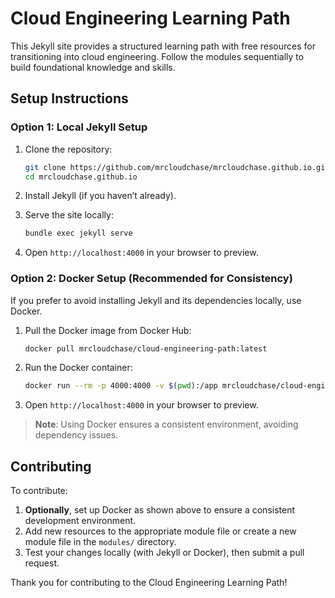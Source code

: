 # Cloud Engineering Learning Path

This Jekyll site provides a structured learning path with free resources for transitioning into cloud engineering. Follow the modules sequentially to build foundational knowledge and skills.

## Setup Instructions

### Option 1: Local Jekyll Setup

1. Clone the repository:
   ```bash
   git clone https://github.com/mrcloudchase/mrcloudchase.github.io.git
   cd mrcloudchase.github.io
   ```

2. Install Jekyll (if you haven’t already).

3. Serve the site locally:
   ```bash
   bundle exec jekyll serve
   ```

4. Open `http://localhost:4000` in your browser to preview.

### Option 2: Docker Setup (Recommended for Consistency)

If you prefer to avoid installing Jekyll and its dependencies locally, use Docker.

1. Pull the Docker image from Docker Hub:
   ```bash
   docker pull mrcloudchase/cloud-engineering-path:latest
   ```

2. Run the Docker container:
   ```bash
   docker run --rm -p 4000:4000 -v $(pwd):/app mrcloudchase/cloud-engineering-path:latest
   ```

3. Open `http://localhost:4000` in your browser to preview.

> **Note**: Using Docker ensures a consistent environment, avoiding dependency issues.

## Contributing

To contribute:

1. **Optionally**, set up Docker as shown above to ensure a consistent development environment.
2. Add new resources to the appropriate module file or create a new module file in the `modules/` directory.
3. Test your changes locally (with Jekyll or Docker), then submit a pull request.

Thank you for contributing to the Cloud Engineering Learning Path!

